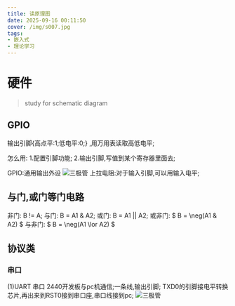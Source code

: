```yaml
---
title: 读原理图
date: 2025-09-16 00:11:50
cover: /img/s007.jpg
tags:
- 嵌入式
- 理论学习
---
```

# 硬件


>study for schematic diagram

## GPIO
<!-- 
    ![111](/syy.github.io/img/img.jpg) 
-->
输出引脚{高点平:1;低电平:0;} ,用万用表读取高低电平;

怎么用:
1.配置引脚功能;
2.输出引脚,写值到某个寄存器里面去;

GPIO:通用输出外设 
![三极管](/syy.github.io/img/st001.jpg)
上拉电阻:对于输入引脚,可以用输入电平;

## 与门,或门等门电路
非门: B != A;
与门: B = A1 & A2;
或门: B = A1 || A2;
或非门: $ B = \neg(A1 \& A2) $
与非门: $ B = \neg(A1 \lor A2) $

## 协议类
### 串口
(1)UART 串口
2440开发板与pc机通信;一条线,输出引脚;
TXD0的引脚接电平转换芯片,再出来到RST0接到串口座,串口线接到pc;
![三极管](/syy.github.io/img/st002.jpg)

